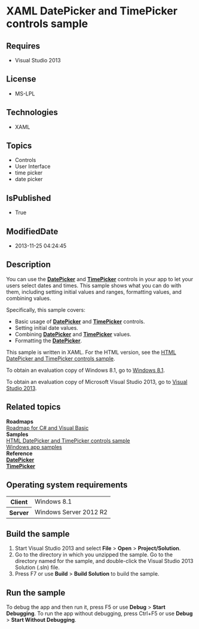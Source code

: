 # XAML DatePicker and TimePicker controls sample
## Requires
* Visual Studio 2013
## License
* MS-LPL
## Technologies
* XAML
## Topics
* Controls
* User Interface
* time picker
* date picker
## IsPublished
* True
## ModifiedDate
* 2013-11-25 04:24:45
## Description

<div id="mainSection">
<p>You can use the <a href="http://msdn.microsoft.com/library/windows/apps/dn298584">
<b>DatePicker</b></a> and <a href="http://msdn.microsoft.com/library/windows/apps/dn299280">
<b>TimePicker</b></a> controls in your app to let your users select dates and times. This sample shows what you can do with them, including setting initial values and ranges, formatting values, and combining values.
</p>
<p>Specifically, this sample covers:</p>
<ul>
<li>Basic usage of <a href="http://msdn.microsoft.com/library/windows/apps/dn298584">
<b>DatePicker</b></a> and <a href="http://msdn.microsoft.com/library/windows/apps/dn299280">
<b>TimePicker</b></a> controls. </li><li>Setting initial date values. </li><li>Combining <a href="http://msdn.microsoft.com/library/windows/apps/dn298584"><b>DatePicker</b></a> and
<a href="http://msdn.microsoft.com/library/windows/apps/dn299280"><b>TimePicker</b></a> values.
</li><li>Formatting the <a href="http://msdn.microsoft.com/library/windows/apps/dn298584">
<b>DatePicker</b></a>. </li></ul>
<p></p>
<p>This sample is written in XAML. For the HTML version, see the <a href="http://msdn.microsoft.com/library/windows/apps/">
HTML DatePicker and TimePicker controls sample</a>.</p>
<p>To obtain an evaluation copy of Windows&nbsp;8.1, go to <a href="http://go.microsoft.com/fwlink/p/?linkid=301696">
Windows&nbsp;8.1</a>.</p>
<p>To obtain an evaluation copy of Microsoft Visual Studio&nbsp;2013, go to <a href="http://go.microsoft.com/fwlink/p/?linkid=301697">
Visual Studio&nbsp;2013</a>.</p>
<h2><a id="related_topics"></a>Related topics</h2>
<dl><dt><b>Roadmaps</b> </dt><dt><a href="http://msdn.microsoft.com/library/windows/apps/br229583">Roadmap for C# and Visual Basic</a>
</dt><dt><b>Samples</b> </dt><dt><a href="http://msdn.microsoft.com/library/windows/apps/">HTML DatePicker and TimePicker controls sample</a>
</dt><dt><a href="http://go.microsoft.com/fwlink/p/?LinkID=227694">Windows app samples</a>
</dt><dt><b>Reference</b> </dt><dt><a href="http://msdn.microsoft.com/library/windows/apps/dn298584"><b>DatePicker</b></a>
</dt><dt><a href="http://msdn.microsoft.com/library/windows/apps/dn299280"><b>TimePicker</b></a>
</dt></dl>
<h2>Operating system requirements</h2>
<table>
<tbody>
<tr>
<th>Client</th>
<td><dt>Windows&nbsp;8.1 </dt></td>
</tr>
<tr>
<th>Server</th>
<td><dt>Windows Server&nbsp;2012&nbsp;R2 </dt></td>
</tr>
</tbody>
</table>
<h2>Build the sample</h2>
<ol>
<li>Start Visual Studio&nbsp;2013 and select <b>File</b> &gt; <b>Open</b> &gt; <b>Project/Solution</b>.
</li><li>Go to the directory in which you unzipped the sample. Go to the directory named for the sample, and double-click the Visual Studio&nbsp;2013 Solution (.sln) file.
</li><li>Press F7 or use <b>Build</b> &gt; <b>Build Solution</b> to build the sample. </li></ol>
<h2>Run the sample</h2>
<p>To debug the app and then run it, press F5 or use <b>Debug</b> &gt; <b>Start Debugging</b>. To run the app without debugging, press Ctrl&#43;F5 or use
<b>Debug</b> &gt; <b>Start Without Debugging</b>.</p>
</div>
